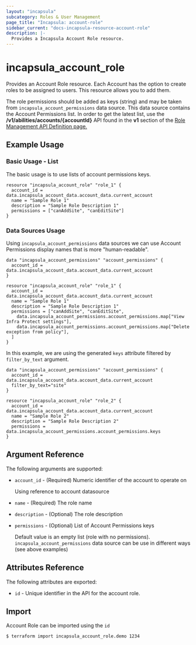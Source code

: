 ```yaml
---
layout: "incapsula"
subcategory: Roles & User Management
page_title: "Incapsula: account-role"
sidebar_current: "docs-incapsula-resource-account-role"
description: |-
  Provides a Incapsula Account Role resource.
---
```


# incapsula_account_role

Provides an Account Role resource.
Each Account has the option to create roles to be assigned to users. This resource allows you to add them.

The role permissions should be added as keys (string) and may be taken from `incapsula_account_permissions` data source.
This data source contains the Account Permissions list.
In order to get the latest list, use the <b>/v1/abilities/accounts/{accountId}</b> API found in the <b>v1</b> section of the
[Role Management API Definition page.](https://docs.imperva.com/bundle/cloud-application-security/page/roles-api-definition.htm)


## Example Usage

### Basic Usage - List

The basic usage is to use lists of account permissions keys.

```hcl
resource "incapsula_account_role" "role_1" {
  account_id = data.incapsula_account_data.account_data.current_account
  name = "Sample Role 1"
  description = "Sample Role Description 1"
  permissions = ["canAddSite", "canEditSite"]
}
```

### Data Sources Usage

Using `incapsula_account_permissions` data sources we can use Account Permissions display names that is more "human-readable".

```hcl
data "incapsula_account_permissions" "account_permissions" {
  account_id = data.incapsula_account_data.account_data.current_account
}

resource "incapsula_account_role" "role_1" {
  account_id = data.incapsula_account_data.account_data.current_account
  name = "Sample Role 1"
  description = "Sample Role Description 1"
  permissions = ["canAddSite", "canEditSite",
    data.incapsula_account_permissions.account_permissions.map["View Infra Protect settings"],
    data.incapsula_account_permissions.account_permissions.map["Delete exception from policy"],
  ]
}
```

In this example, we are using the generated `keys` attribute filtered by `filter_by_text` argument.

```hcl
data "incapsula_account_permissions" "account_permissions" {
  account_id = data.incapsula_account_data.account_data.current_account
  filter_by_text="site"
}

resource "incapsula_account_role" "role_2" {
  account_id = data.incapsula_account_data.account_data.current_account
  name = "Sample Role 2"
  description = "Sample Role Description 2"
  permissions = data.incapsula_account_permissions.account_permissions.keys
}
```


## Argument Reference

The following arguments are supported:

* `account_id` - (Required) Numeric identifier of the account to operate on

  Using reference to account datasource

* `name` - (Required) The role name

* `description` - (Optional) The role description

* `permissions` - (Optional) List of Account Permissions keys

  Default value is an empty list (role with no permissions).
  `incapsula_account_permissions` data source can be use in different ways (see above examples)


## Attributes Reference

The following attributes are exported:

* `id` - Unique identifier in the API for the account role.

## Import

Account Role can be imported using the `id`
```
$ terraform import incapsula_account_role.demo 1234
```